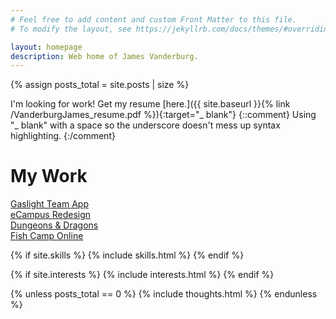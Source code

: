 ```yaml
---
# Feel free to add content and custom Front Matter to this file.
# To modify the layout, see https://jekyllrb.com/docs/themes/#overriding-theme-defaults

layout: homepage
description: Web home of James Vanderburg.
---
```

{% assign posts_total = site.posts | size %}

I'm looking for work! Get my resume
[here.]({{ site.baseurl }}{% link /VanderburgJames_resume.pdf %}){:target="_ blank"}
{::comment}
Using "_ blank" with a space so the underscore doesn't mess up syntax highlighting.
{:/comment}


# My Work

[Gaslight Team App](/projects/#gaslight-team-app)  
[eCampus Redesign](/projects/#ecampus-redesign)  
[Dungeons & Dragons](/projects/#dungeons-dragons)  
[Fish Camp Online](/projects/#fish-camp-online)


{% if site.skills %}
  {% include skills.html %}
{% endif %}

{% if site.interests %}
  {% include interests.html %}
{% endif %}

{% unless posts_total == 0 %}
  {% include thoughts.html %}
{% endunless %}
